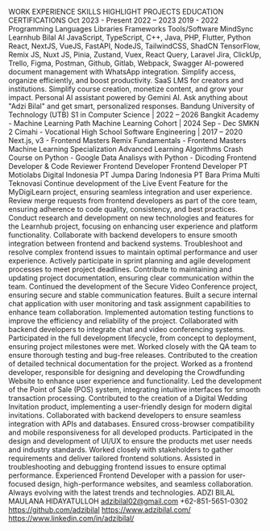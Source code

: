 WORK EXPERIENCE SKILLS
HIGHLIGHT PROJECTS
EDUCATION
CERTIFICATIONS
Oct 2023 - Present
2022 – 2023
2019 - 2022
Programming Languages
Libraries Frameworks
Tools/Software
MindSync
Learnhub
Bilal AI
JavaScript, TypeScript, C++, Java, PHP,
Flutter, Python
React, NextJS, VueJS, FastAPI, NodeJS,
TailwindCSS, ShadCN TensorFlow, Remix JS,
Nuxt JS, Pinia, Zustand, Vuex, React Query,
Laravel
Jira, ClickUp, Trello, Figma, Postman, Github,
Gitlab, Webpack, Swagger
AI-powered document management with
WhatsApp integration. Simplify access,
organize efficiently, and boost productivity.
SaaS LMS for creators and institutions.
Simplify course creation, monetize content,
and grow your impact.
Personal AI assistant powered by Gemini AI.
Ask anything about "Adzi Bilal" and get
smart, personalized responses.
Bandung University of Technology (UTB)
S1 in Computer Science | 2022 – 2026
Bangkit Academy - Machine Learning Path
Machine Learning Cohort | 2024 Sep - Dec
SMKN 2 Cimahi - Vocational High School
Software Engineering | 2017 – 2020
Next.js, v3 - Frontend Masters
Remix Fundamentals - Frontend Masters
Machine Learning Specialization
Advanced Learning Algorithms
Crash Course on Python - Google
Data Analisys with Python - Dicoding
Frontend Developer & Code Reviewer
Frontend Developer
Frontend Developer
PT Motiolabs Digital Indonesia
PT Jumpa Daring Indonesia
PT Bara Prima Multi Teknovasi
Continue development of the Live Event Feature for the MyDigiLearn project,
ensuring seamless integration and user experience.
Review merge requests from frontend developers as part of the core team,
ensuring adherence to code quality, consistency, and best practices.
Conduct research and development on new technologies and features for the
Learnhub project, focusing on enhancing user experience and platform
functionality.
Collaborate with backend developers to ensure smooth integration between
frontend and backend systems.
Troubleshoot and resolve complex frontend issues to maintain optimal
performance and user experience.
Actively participate in sprint planning and agile development processes to
meet project deadlines.
Contribute to maintaining and updating project documentation, ensuring clear
communication within the team.
Continued the development of the Secure Video Conference project, ensuring
secure and stable communication features.
Built a secure internal chat application with user monitoring and task
assignment capabilities to enhance team collaboration.
Implemented automation testing functions to improve the efficiency and
reliability of the project.
Collaborated with backend developers to integrate chat and video
conferencing systems.
Participated in the full development lifecycle, from concept to deployment,
ensuring project milestones were met.
Worked closely with the QA team to ensure thorough testing and bug-free
releases.
Contributed to the creation of detailed technical documentation for the
project.
Worked as a frontend developer, responsible for designing and developing the
Crowdfunding Website to enhance user experience and functionality.
Led the development of the Point of Sale (POS) system, integrating intuitive
interfaces for smooth transaction processing.
Contributed to the creation of a Digital Wedding Invitation product,
implementing a user-friendly design for modern digital invitations.
Collaborated with backend developers to ensure seamless integration with
APIs and databases.
Ensured cross-browser compatibility and mobile responsiveness for all
developed products.
Participated in the design and development of UI/UX to ensure the products
met user needs and industry standards.
Worked closely with stakeholders to gather requirements and deliver tailored
frontend solutions.
Assisted in troubleshooting and debugging frontend issues to ensure optimal
performance.
Experienced Frontend Developer with a passion for user-focused
design, high-performance websites, and seamless collaboration.
Always evolving with the latest trends and technologies.
ADZI BILAL MAULANA HIDAYATULLOH
adzibilal02@gmail.com
+62-851-5651-0302
https://github.com/adzibilal
https://www.adzibilal.com/
https://www.linkedin.com/in/adzibilal/